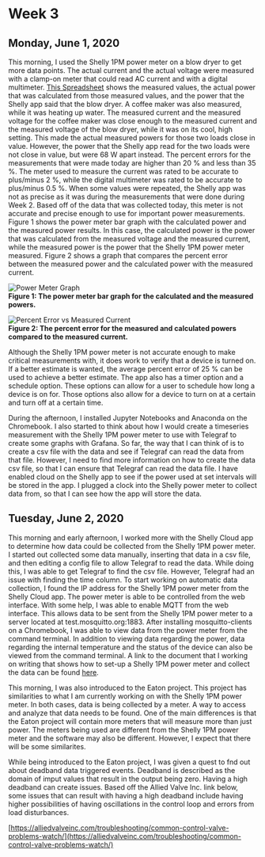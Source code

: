 # Week 3

## Monday, June 1, 2020
This morning, I used the Shelly 1PM power meter on a blow dryer to get more data points. The actual current and the actual voltage were measured with a clamp-on meter that could read AC current and with a digital multimeter. [This Spreadsheet](https://docs.google.com/spreadsheets/d/1evgPBBHH2XYcFCAERA_7hmZKDgcDnaXJryOPfYvQiyg/edit?usp=sharing) shows the measured values, the actual power that was calculated from those measured values, and the power that the Shelly app said that the blow dryer. A coffee maker was also measured, while it was heating up water. The measured current and the measured voltage for the coffee maker was close enough to the measured current and the measured voltage of the blow dryer, while it was on its cool, high setting. This made the actual measured powers for those two loads close in value. However, the power that the Shelly app read for the two loads were not close in value, but were 68 W apart instead. The percent errors for the measurements that were made today are higher than 20 % and less than 35 %. The meter used to measure the current was rated to be accurate to plus/minus 2 %, while the digital multimeter was rated to be accurate to plus/minus 0.5 %. When some values were repeated, the Shelly app was not as precise as it was during the measurements that were done during Week 2. Based off of the data that was collected today, this meter is not accurate and precise enough to use for important power measurements. Figure 1 shows the power meter bar graph with the calculated power and the measured power results. In this case, the calculated power is the power that was calculated from the measured voltage and the measured current, while the measured power is the power that the Shelly 1PM power meter measured. Figure 2 shows a graph that compares the percent error between the measured power and the calculated power with the measured current. 

![Power Meter Graph](https://user-images.githubusercontent.com/65566903/83470841-a3fe6d80-a42f-11ea-9259-9cc4a6128369.png) <br>
**Figure 1: The power meter bar graph for the calculated and the measured powers.** <br>

![Percent Error vs  Measured Current ](https://user-images.githubusercontent.com/65566903/83470848-a791f480-a42f-11ea-8a53-088548495b07.png) <br>
**Figure 2: The percent error for the measured and calculated powers compared to the measured current.** <br>

Although the Shelly 1PM power meter is not accurate enough to make critical measurements with, it does work to verify that a device is turned on. If a better estimate is wanted, the average percent error of 25 % can be used to achieve a better estimate. The app also has a timer option and a schedule option. These options can allow for a user to schedule how long a device is on for. Those options also allow for a device to turn on at a certain and turn off at a certain time. 

During the afternoon, I installed Jupyter Notebooks and Anaconda on the Chromebook. I also started to think about how I would create a timeseries measurement with the Shelly 1PM power meter to use with Telegraf to create some graphs with Grafana. So far, the way that I can think of is to create a csv file with the data and see if Telegraf can read the data from that file. However, I need to find more information on how to create the data csv file, so that I can ensure that Telegraf can read the data file. I have enabled cloud on the Shelly app to see if the power used at set intervals will be stored in the app. I plugged a clock into the Shelly power meter to collect data from, so that I can see how the app will store the data.

## Tuesday, June 2, 2020
This morning and early afternoon, I worked more with the Shelly Cloud app to determine how data could be collected from the Shelly 1PM power meter. I started out collected some data manually, inserting that data in a csv file, and then editing a config file to allow Telegraf to read the data. While doing this, I was able to get Telegraf to find the csv file. However, Telegraf had an issue with finding the time column. To start working on automatic data collection, I found the IP address for the Shelly 1PM power meter from the Shelly Cloud app. The power meter is able to be controlled from the web interface. With some help, I was able to enable MQTT from the web interface. This allows data to be sent from the Shelly 1PM power meter to a server located at test.mosquitto.org:1883. After installing mosquitto-clients on a Chromebook, I was able to view data from the power meter from the command terminal. In addition to viewing data regarding the power, data regarding the internal temperature and the status of the device can also be viewed from the command terminal. A link to the document that I working on writing that shows how to set-up a Shelly 1PM power meter and collect the data can be found [here](https://docs.google.com/document/d/1-RYcvCb6G0ohw3NxV3vbHoEbNhK2FrxF3Uv9_O2ZMwI/edit?usp=sharing).   

This morning, I was also introduced to the Eaton project. This project has similarities to what I am currently working on with the Shelly 1PM power meter. In both cases, data is being collected by a meter. A way to access and analyze that data needs to be found. One of the main differences is that the Eaton project will contain more meters that will measure more than just power. The meters being used are different from the Shelly 1PM power meter and the software may also be different. However, I expect that there will be some similarites.

While being introduced to the Eaton project, I was given a quest to fnd out about deadband data triggered events. Deadband is described as the domain of imput values that result in the output being zero. Having a high deadband can create issues. Based off the Allied Valve Inc. link below, some issues that can result with having a high deadband include having higher possibilities of having oscillations in the control loop and errors from load disturbances. 

[https://alliedvalveinc.com/troubleshooting/common-control-valve-problems-watch/](https://alliedvalveinc.com/troubleshooting/common-control-valve-problems-watch/)
